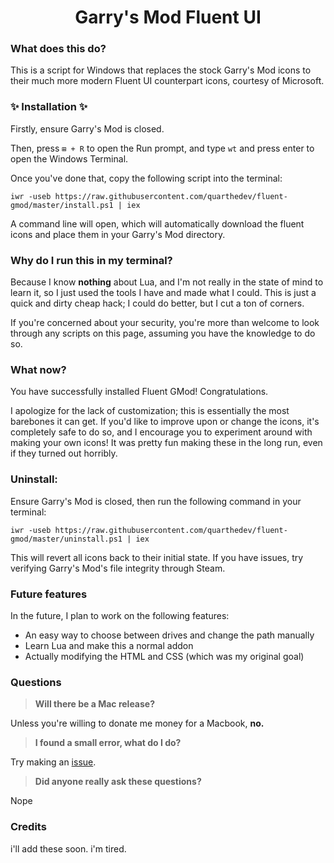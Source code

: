 
<center>
<h1 align="center">Garry's Mod Fluent UI</h4>
</center>


### What does this do?

This is a script for Windows that replaces the stock Garry's Mod icons to their much more modern Fluent UI counterpart icons, courtesy of Microsoft.

### ✨ **Installation** ✨

Firstly, ensure Garry's Mod is closed.

Then, press `⊞ + R` to open the Run prompt, and type `wt` and press enter to open the Windows Terminal.

Once you've done that, copy the following script into the terminal:
```
iwr -useb https://raw.githubusercontent.com/quarthedev/fluent-gmod/master/install.ps1 | iex
```
A command line will open, which will automatically download the fluent icons and place them in your Garry's Mod directory.

### Why do I run this in my terminal?

Because I know **nothing** about Lua, and I'm not really in the state of mind to learn it, so I just used the tools I have and made what I could. This is just a quick and dirty cheap hack; I could do better, but I cut a ton of corners.

If you're concerned about your security, you're more than welcome to look through any scripts on this page, assuming you have the knowledge to do so.

### What now?

You have successfully installed Fluent GMod! Congratulations.

I apologize for the lack of customization; this is essentially the most barebones it can get. If you'd like to improve upon or change the icons, it's completely safe to do so, and I encourage you to experiment around with making your own icons! It was pretty fun making these in the long run, even if they turned out horribly.

### Uninstall:

Ensure Garry's Mod is closed, then run the following command in your terminal:
```
iwr -useb https://raw.githubusercontent.com/quarthedev/fluent-gmod/master/uninstall.ps1 | iex
```
This will revert all icons back to their initial state. If you have issues, try verifying Garry's Mod's file integrity through Steam.

### Future features
In the future, I plan to work on the following features:
 
- An easy way to choose between drives and change the path manually
- Learn Lua and make this a normal addon
- Actually modifying the HTML and CSS (which was my original goal)

### Questions

> **Will there be a Mac release?**

Unless you're willing to donate me money for a Macbook, **no.**

> **I found a small error, what do I do?**

Try making an [issue](https://github.com/QuarTheDev/fluent-gmod/issues).

> **Did anyone really ask these questions?**

Nope

### Credits
i'll add these soon. i'm tired.
